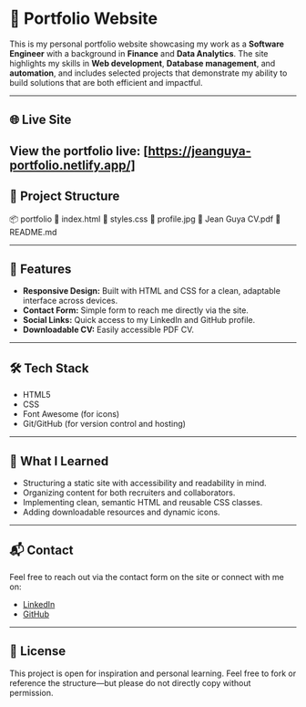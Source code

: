 # 💼 Portfolio Website

This is my personal portfolio website showcasing my work as a **Software Engineer** with a background in **Finance** and **Data Analytics**. The site highlights my skills in **Web development**, **Database management**, and **automation**, and includes selected projects that demonstrate my ability to build solutions that are both efficient and impactful.

---

## 🌐 Live Site

View the portfolio live: [https://jeanguya-portfolio.netlify.app/]
---

## 📁 Project Structure

📦 portfolio
📜 index.html
📜 styles.css
📜 profile.jpg
📜 Jean Guya CV.pdf
📜 README.md


---

## 🚀 Features

- **Responsive Design:** Built with HTML and CSS for a clean, adaptable interface across devices.
- **Contact Form:** Simple form to reach me directly via the site.
- **Social Links:** Quick access to my LinkedIn and GitHub profile.
- **Downloadable CV:** Easily accessible PDF CV.

---

## 🛠 Tech Stack

- HTML5  
- CSS
- Font Awesome (for icons)  
- Git/GitHub (for version control and hosting)  

---

## 🧠 What I Learned

- Structuring a static site with accessibility and readability in mind.
- Organizing content for both recruiters and collaborators.
- Implementing clean, semantic HTML and reusable CSS classes.
- Adding downloadable resources and dynamic icons.

---

## 📬 Contact

Feel free to reach out via the contact form on the site or connect with me on:
- [LinkedIn](https://www.linkedin.com/in/jeanguya/)
- [GitHub](https://github.com/berena-code)

---

## 📄 License

This project is open for inspiration and personal learning. Feel free to fork or reference the structure—but please do not directly copy without permission.


